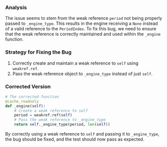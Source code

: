 ### Analysis
The issue seems to stem from the weak reference `period` not being properly passed to `_engine_type`. This results in the engine receiving a `None` instead of a valid reference to the `PeriodIndex`. To fix this bug, we need to ensure that the weak reference is correctly maintained and used within the `_engine` function.

### Strategy for Fixing the Bug
1. Correctly create and maintain a weak reference to `self` using `weakref.ref`.
2. Pass the weak reference object to `_engine_type` instead of just `self`.

### Corrected Version
```python
# The corrected function
@cache_readonly
def _engine(self):
    # Create a weak reference to self
    period = weakref.ref(self)
    # Pass the weak reference to _engine_type
    return self._engine_type(period, len(self))
``` 

By correctly using a weak reference to `self` and passing it to `_engine_type`, the bug should be fixed, and the test should now pass as expected.